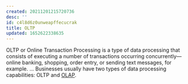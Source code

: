 ```yaml
---
created: 20211201215720736
desc: ''
id: c4l8d6z0unweapffecucrak
title: OLTP
updated: 1652622338635
---
```

   
OLTP or Online Transaction Processing is a type of data processing that consists of executing a number of transactions occurring concurrently—online banking, shopping, order entry, or sending text messages, for example. ... Businesses usually have two types of data processing capabilities: OLTP and [OLAP](../devlog/olap.md).
